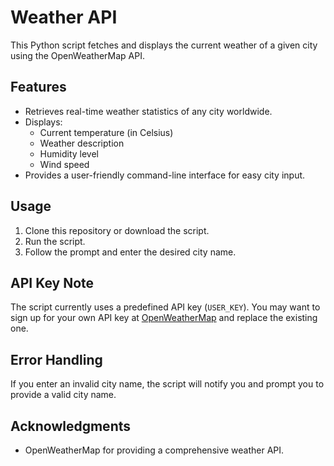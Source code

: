 # Weather API

This Python script fetches and displays the current weather of a given city using the OpenWeatherMap API.

## Features

- Retrieves real-time weather statistics of any city worldwide.
- Displays:
  - Current temperature (in Celsius)
  - Weather description
  - Humidity level
  - Wind speed
- Provides a user-friendly command-line interface for easy city input.

## Usage

1. Clone this repository or download the script.
2. Run the script.
3. Follow the prompt and enter the desired city name.

## API Key Note

The script currently uses a predefined API key (`USER_KEY`). You may want to sign up for your own API key at [OpenWeatherMap](https://openweathermap.org/api) and replace the existing one.

## Error Handling

If you enter an invalid city name, the script will notify you and prompt you to provide a valid city name.

## Acknowledgments

- OpenWeatherMap for providing a comprehensive weather API.
